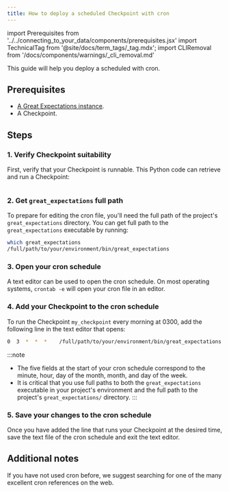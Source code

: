 ```yaml
---
title: How to deploy a scheduled Checkpoint with cron
---
```

import Prerequisites from '../../connecting_to_your_data/components/prerequisites.jsx'
import TechnicalTag from '@site/docs/term_tags/_tag.mdx';
import CLIRemoval from '/docs/components/warnings/_cli_removal.md'

<CLIRemoval />

This guide will help you deploy a scheduled <TechnicalTag tag="checkpoint" text="Checkpoint" /> with cron.

## Prerequisites

<Prerequisites>

- [A Great Expectations instance](/docs/guides/setup/setup_overview).
- A Checkpoint.

</Prerequisites>

## Steps

### 1. Verify Checkpoint suitability

First, verify that your Checkpoint is runnable. This Python code can retrieve and run a Checkpoint:

```python name="tests/integration/docusaurus/reference/glossary/checkpoints.py retrieve_and_run"
```

### 2. Get `great_expectations` full path

To prepare for editing the cron file, you'll need the full path of the project's ``great_expectations`` directory.  You can get full path to the ``great_expectations`` executable by running:

```bash
which great_expectations
/full/path/to/your/environment/bin/great_expectations
```

### 3. Open your cron schedule

A text editor can be used to open the cron schedule. On most operating systems, ``crontab -e`` will open your cron file in an editor.

### 4. Add your Checkpoint to the cron schedule

To run the Checkpoint ``my_checkpoint`` every morning at 0300, add the following line in the text editor that opens:

```bash
0  3  *  *  *    /full/path/to/your/environment/bin/great_expectations checkpoint run ratings --directory /full/path/to/my_project/great_expectations/
```

:::note
- The five fields at the start of your cron schedule correspond to the minute, hour, day of the month, month, and day of the week.
- It is critical that you use full paths to both the ``great_expectations`` executable in your project's environment and the full path to the project's ``great_expectations/`` directory.
:::

### 5. Save your changes to the cron schedule

Once you have added the line that runs your Checkpoint at the desired time, save the text file of the cron schedule and exit the text editor.

## Additional notes

If you have not used cron before, we suggest searching for one of the many excellent cron references on the web.
